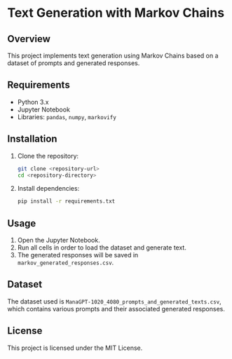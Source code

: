# Text Generation with Markov Chains

## Overview
This project implements text generation using Markov Chains based on a dataset of prompts and generated responses.

## Requirements
- Python 3.x
- Jupyter Notebook
- Libraries: `pandas`, `numpy`, `markovify`

## Installation
1. Clone the repository:
    ```bash
    git clone <repository-url>
    cd <repository-directory>
    ```
   
2. Install dependencies:
    ```bash
    pip install -r requirements.txt
    ```

## Usage
1. Open the Jupyter Notebook.
2. Run all cells in order to load the dataset and generate text.
3. The generated responses will be saved in `markov_generated_responses.csv`.

## Dataset
The dataset used is `ManaGPT-1020_4080_prompts_and_generated_texts.csv`, which contains various prompts and their associated generated responses.

## License
This project is licensed under the MIT License.
